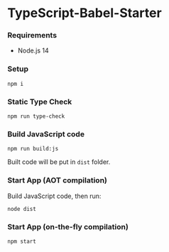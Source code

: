 # TypeScript-Babel-Starter

### Requirements

- Node.js 14

### Setup

```shell
npm i
```

### Static Type Check

```shell
npm run type-check
```

### Build JavaScript code

```shell
npm run build:js
```

Built code will be put in `dist` folder.

### Start App (AOT compilation)

Build JavaScript code, then run:

```shell
node dist
```

### Start App (on-the-fly compilation)

```shell
npm start
```
